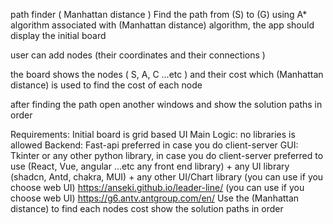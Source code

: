 path finder ( Manhattan distance )
Find the path from (S) to (G) using A* algorithm associated with (Manhattan distance) algorithm, the app should display the initial board

user can add nodes (their coordinates and their connections )

the board shows the nodes ( S, A, C ...etc ) and their cost which (Manhattan distance) is used to find the cost of each node

after finding the path open another windows and show the solution paths in order

Requirements:
Initial board is grid based UI
Main Logic: no libraries is allowed
Backend: Fast-api preferred in case you do client-server
GUI: Tkinter or any other python library, in case you do client-server preferred to use (React, Vue, angular ...etc any front end library) + any UI library (shadcn, Antd, chakra, MUI) + any other UI/Chart library
(you can use if you choose web UI) https://anseki.github.io/leader-line/
(you can use if you choose web UI) https://g6.antv.antgroup.com/en/
Use the (Manhattan distance) to find each nodes cost
show the solution paths in order
